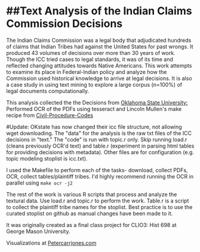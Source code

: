 ##Text Analysis of the Indian Claims Commission Decisions
==============

The Indian Claims Commission was a legal body that adjudicated hundreds of claims that Indian Tribes had against the United States for past wrongs. It produced 43 volumes of decisions over more than 30 years of work. Though the ICC tried cases to legal standards, it was of its time and reflected changing attitudes towards Native Americans. This work attempts to examine its place in Federal-Indian policy and analyze how the Commission used historical knowledge to arrive at legal decisions. It is also a case study in using text mining to explore a large corpus (n=100%) of legal documents computationally.

This analysis collected the the Decisions from [Oklahoma State University:](http://digital.library.okstate.edu/icc/index/iccindex.htm)
Performed OCR of the PDFs using tesseract and Lincoln Mullen's make recipe from [Civil-Procedure-Codes](https://github.com/lmullen/civil-procedure-codes)

#Update: OKstate has now changed their icc file structure, not allowing wget downloading. The "data" for the analysis is the raw txt files of the ICC decisions in "text." The "code" is run with topic.r only. Skip running load.r (cleans previously OCR'd text) and table.r (experiment in parsing html tables for providing decisions with metadata). Other files are for configuration (e.g. topic modeling stoplist is icc.txt).

I used the Makefile to perform each of the tasks- download, collect PDFs, OCR, collect tables/plaintiff tribes. I'd highly recommend running the OCR in parallel using `make ocr -j2`

The rest of the work is various R scripts that process and analyze the textural data. Use load.r and topic.r to perform the work. Table.r is a script to collect the plaintiff tribe names for the stoplist. Best practice is to use the curated stoplist on github as manual changes have been made to it.

It was originally created as a final class project for CLIO3: Hist 698 at George Mason University.

Visualizations at [Petercarrjones.com](http://www.petercarrjones.com/projects/mining-the-icc/)
